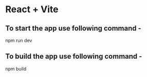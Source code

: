 # React + Vite


## To start the app use following command - 
npm run dev

## To build the app use following command -
npm build



